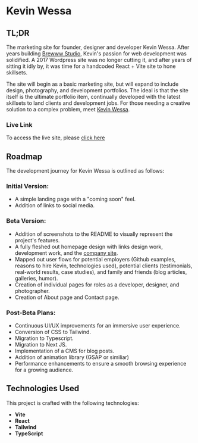 # Kevin Wessa

## TL;DR

The marketing site for founder, designer and developer Kevin Wessa. After years building [Brewww Studio](https://brewww.studio), Kevin's passion for web development was solidified. A 2017 Wordpress site was no longer cutting it, and after years of sitting it idly by, it was time for a handcoded React + Vite site to hone skillsets.

The site will begin as a basic marketing site, but will expand to include design, photography, and development portfolios. The ideal is that the site itself is the ultimate portfolio item, continually developed with the latest skillsets to land clients and development jobs. For those needing a creative solution to a complex problem, meet [Kevin Wessa](https://www.kevinwessa.com).

### Live Link

To access the live site, please [click here](https://www.kevinwessa.com)

## Roadmap

The development journey for Kevin Wessa is outlined as follows:

### Initial Version:

- A simple landing page with a "coming soon" feel.
- Addition of links to social media.

### Beta Version:

- Addition of screenshots to the README to visually represent the project's features.
- A fully fleshed out homepage design with links design work, development work, and the [company site](https://brewww.studio).
- Mapped out user flows for potential employers (Github examples, reasons to hire Kevin, technologies used), potential clients (testimonials, real-world results, case studies), and family and friends (blog articles, galleries, humor).
- Creation of individual pages for roles as a developer, designer, and photographer.
- Creation of About page and Contact page.

### Post-Beta Plans:

- Continuous UI/UX improvements for an immersive user experience.
- Conversion of CSS to Tailwind.
- Migration to Typescript.
- Migration to Next JS.
- Implementation of a CMS for blog posts.
- Addition of animation library (GSAP or similiar)
- Performance enhancements to ensure a smooth browsing experience for a growing audience.

## Technologies Used

This project is crafted with the following technologies:

- **Vite**
- **React**
- **Tailwind**
- **TypeScript**

